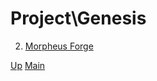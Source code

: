 # Project\Genesis

2. [Morpheus Forge](001_morpheus_forge/index.md)

[Up](../index.md)
[Main](../../../index.md)
